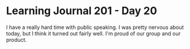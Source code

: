 <h1>Learning Journal 201 - Day 20</h1>
I have a really hard time with public speaking. I was pretty nervous about today,
but I think it turned out fairly well. I'm proud of our group and our product.
